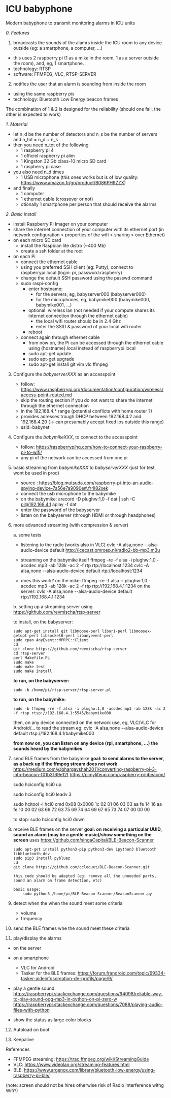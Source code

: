 # ICU babyphone
Modern babyphone to transmit monitoring alarms in ICU units

_0. Features_

 1. broadcasts the sounds of the alamrs inside the ICU room to any device outside (eg: a smartphone, a computer, ...)
   - this uses 2 raspberry pi (1 as a mike in the room, 1 as a server outside the room), and, eg, 1 smartphone.
   - technology: RTSP
   - software: FFMPEG, VLC, RTSP-SERVER
 
 2. notifies the user that an alarm is sounding from inside the room
   - using the same raspberry pis
   - technology: Bluetooth Low Energy beacon frames
   
 The combination of 1 & 2 is designed for the reliability (should one fail, the other is expected to work)

_1. Material_

  - let n_d be the number of detectors and n_s be the number of servers and n_tot = n_d + n_s
  - then you need n_tot of the following
    - 1 raspberry pi 4
    - 1 officiel raspberry pi alim
    - 1 Kingston 32 Gb class-10 micro SD card
    - 1 raspberry pi case
  - you also need n_d times
    - 1 USB microphone (this ones works but is of low quality: https://www.amazon.fr/gp/product/B086PH9ZZX)
  - and finally
    - 1 computer
    - 1 ethernet cable (crossover or not)
    - otionally 1 smartphone per person that should receive the alarms
    
_2. Basic install_

  - install Raspberry Pi Imager on your computer
  - share the internet connection of your computer with its ethernet port (in network configuration > properties of the wifi > sharing > over Ethernet)
  - on each micro SD card
    - install the Raspbian lite distro (~400 Mb) 
    - create a ssh folder at the root
  - on each Pi
    - connect the ethernet cable
    - using you preferred SSH client (eg: Putty), connect to raspberrypi.local (login: pi, password:raspberry)
    - change the default SSH password using the passwd command
    - sudo raspi-config
      - enter hostname:
        - for the servers, eg, babyserver000 (babyserver000)
        - for the microphones, eg, babymike000 (babymike000, babymike001, ...)
      - optional: wireless lan (not needed if your compute shares its internet connection through the ethernet cable)
        - the local wifi router should be in 2.4 Ghz
        - enter the SSID & password of your local wifi router
      - reboot
    - connect again through ethernet cable
      - from now on, the Pi can be accessed through the ethernet cable using {hostname}.local instead of raspberrypi.local
      - sudo apt-get update
      - sudo apt-get upgrade
      - sudo apt-get install git vim vlc ffmpeg

3. Configure the _babyserverXXX_ as an accesspoint 
     - follow: https://www.raspberrypi.org/documentation/configuration/wireless/access-point-routed.md
     - skip the routing section if you do not want to share the internet through the ethernet connection
     - in the 192.168.4.* range (potential conflicts with home router ?)
     - provides adresses trough DHCP between 192.168.4.2 and 192.168.4.20 (-> can presumably accept fixed ips outside this range)
     - ssid=babynet

4. Configure the _babymikeXXX_, to connect to the accesspoint
      - follow: https://raspberrypihq.com/how-to-connect-your-raspberry-pi-to-wifi/
      - any pi of the network can be accessed from one pi
  
5. basic streaming from _babymikeXXX_ to _babyserverXXX_ (just for test, wont be used in prod)
    - source : https://blog.mutsuda.com/raspberry-pi-into-an-audio-spying-device-7a56e7a9090e#.fr4l82xek
    - connect the usb microphone to the babymike
    - on the babymike: arecord -D plughw:1,0 -f dat | ssh -C pi@192.168.4.1 aplay -f dat
    - enter the password of the babyserver
    - listen on the babyserver (through HDMI or through headphones)
   
6. more advanced streaming (with compression & server)
    
   a. some tests 
    - listening to the radio (works also in VLC)
      cvlc -A alsa,none --alsa-audio-device default http://icecast.omroep.nl/radio2-bb-mp3.m3u
    
    - streaming on the babymike itself
       ffmpeg -re -f alsa -i plughw:1,0 -acodec mp3 -ab 128k -ac 2 -f rtp rtp://localhost:1234
       cvlc -A alsa,none --alsa-audio-device default rtp://localhost:1234
    
    - does this work?
       on the mike: ffmpeg -re -f alsa -i plughw:1,0 -acodec mp3 -ab 128k -ac 2 -f rtp rtp://192.168.4.1:1234
       on the server: cvlc -A alsa,none --alsa-audio-device default rtp://192.168.4.1:1234
  
   b. setting up a streaming server using https://github.com/revmischa/rtsp-server
      
      to install, on the babyserver:
      ~~~
      sudo apt-get install git libmoose-perl liburi-perl libmoosex-getopt-perl libsocket6-perl libanyevent-perl
      sudo cpan AnyEvent::MPRPC::Client
      cd
      git clone https://github.com/revmischa/rtsp-server
      cd rtsp-server
      perl Makefile.PL
      sudo make
      sudo make test
      sudo make install
      ~~~   
     
      **to run, on the babyserver:**
      ~~~   
      sudo -b /home/pi/rtsp-server/rtsp-server.pl
      ~~~   
  
      **to run, on the babymike:**
      ~~~
      sudo -b ffmpeg -re -f alsa -i plughw:1,0 -acodec mp3 -ab 128k -ac 2 -f rtsp rtsp://192.168.4.1:5545/babymike000
      ~~~

      then, on any device connected on the network
      use, eg, VLC/VLC for Android/... to read the stream 
      eg: cvlc -A alsa,none --alsa-audio-device default rtsp://192.168.4.1/babymike000
    
      **from now on, you can listen on any device (rpi, smartphone, ...) the sounds heard by the babymikes**
    
7. send BLE frames from the babymike
    **goal: to send alarms to the server, as a back up if the ffmpeg stream does not work**
    https://medium.com/@bhargavshah2011/converting-raspberry-pi-3-into-beacon-f01b3169e12f
    https://pimylifeup.com/raspberry-pi-ibeacon/

    sudo hciconfig hci0 up

    sudo hciconfig hci0 leadv 3

    sudo hcitool -i hci0 cmd 0x08 0x0008 1c 02 01 06 03 03 aa fe 14 16 aa fe 10 00 02 63 69 72 63 75 69 74 64 69 67 65 73 74 07 00 00 00
    
    to stop: sudo hciconfig hci0 down
    
8. receive BLE frames on the server
      **goal: on receiving a particular UUID, sound an alarm (may be a gentle music)/show something on the screen**
      uses https://github.com/singaCapital/BLE-Beacon-Scanner
      ~~~
      sudo apt-get install python3-pip python3-dev ipython3 bluetooth libbluetooth-dev
      sudo pip3 install pybluez
      cd
      git clone https://github.com/ccloquet/BLE-Beacon-Scanner.git
 
      this code should be adapted (eg: remove all the unneeded parts, sound an alarm on frame detection, etc)

      basic usage:
          sudo python3 /home/pi/BLE-Beacon-Scanner/BeaconScanner.py

9. detect when the when the sound meet some criteria
   - volume
   - frequency

10. send the BLE frames whe the sound meet these criteria 

11. play/display the alarms
  - on the server
  - on a smartphone
    - VLC for Android
    - Tasker for the BLE frames: https://forum.frandroid.com/topic/69334-tasker-aideinfoscreation-de-profils/page/9/

  - play a gentle sound
   https://raspberrypi.stackexchange.com/questions/94098/reliable-way-to-play-sound-ogg-mp3-in-python-on-pi-zero-w
   https://raspberrypi.stackexchange.com/questions/7088/playing-audio-files-with-python

  - show the status as large color blocks

12. Autoload on boot

13. Keepalive

References

  - FFMPEG streaming: https://trac.ffmpeg.org/wiki/StreamingGuide
  - VLC: https://www.videolan.org/streaming-features.html
  - BLE: https://www.argenox.com/library/bluetooth-low-energy/using-raspberry-pi-ble/

(note: screen should not be hires otherwise risk of Radio Interference withg Wifi?)
